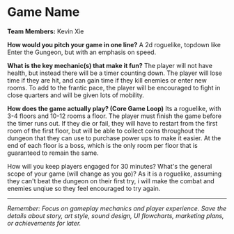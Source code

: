 # Game Name

**Team Members:** Kevin Xie

**How would you pitch your game in one line?**
A 2d roguelike, topdown like Enter the Gungeon, but with an emphasis on speed.

**What is the key mechanic(s) that make it fun?**
The player will not have health, but instead there will be a timer counting down. The player will lose time if they are hit, and can gain time if they kill enemies or enter new rooms. To add to the
frantic pace, the player will be encouraged to fight in close quarters and will be given lots of mobility. 

**How does the game actually play? (Core Game Loop)**
Its a roguelike, with 3-4 floors and 10-12 rooms a floor. The player must finish the game before the timer runs out. If they die or fail, they will have to restart from the first room of the first floor, 
but will be able to collect coins throughout the dungeon that they can use to purchase power ups to make it easier. At the end of each floor is a boss, which is the only room per floor that is 
guaranteed to remain the same. 

How will you keep players engaged for 30 minutes? What's the general scope of your game (will change as you go)?
As it is a roguelike, assuming they can't beat the dungeon on their first try, i will make the combat and enemies unqiue so they feel encouraged to try again. 

---
*Remember: Focus on gameplay mechanics and player experience. Save the details about story, art style, sound design, UI flowcharts, marketing plans, or achievements for later.*
